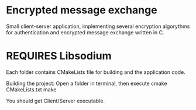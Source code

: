 # Encrypted message exchange
Small client-server application, implementing several encryption algorythms for authentication and encrypted message exchange written in C.

# REQUIRES Libsodium 

Each folder contains CMakeLists file for building and the application code.

Building the project:
Open a folder in terminal, then execute
cmake CMakeLists.txt
make

You should get Client/Server executable.
